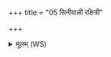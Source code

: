 +++
title = "05 सिनीवाली रक्षित्री"

+++
<details><summary>मूलम् (WS)</summary>

सिनीवाली रक्षित्री सेमां सेनां रक्षतु ।  
अनुष्ठात्र्यनु तिष्ठ सर्वे वीरा भवन्तु मे ॥ ५ ॥
</details>